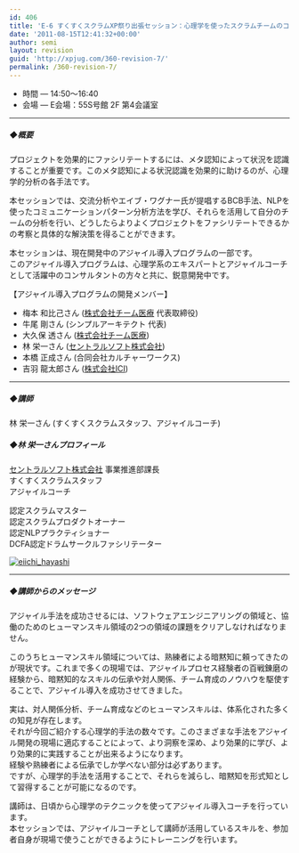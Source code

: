 ```yaml
---
id: 406
title: 'E-6 すくすくスクラムXP祭り出張セッション：心理学を使ったスクラムチームのコミュニケーションパターン分析ワークショップ【ワークショップ】'
date: '2011-08-15T12:41:32+00:00'
author: semi
layout: revision
guid: 'http://xpjug.com/360-revision-7/'
permalink: /360-revision-7/
---
```


- 時間 — 14:50～16:40
- 会場 — E会場：55S号館 2F 第4会議室

---

##### ◆概要

プロジェクトを効果的にファシリテートするには、メタ認知によって状況を認識することが重要です。このメタ認知による状況認識を効果的に助けるのが、心理学的分析の各手法です。

本セッションでは、交流分析やエイブ・ワグナー氏が提唱するBCB手法、NLPを使ったコミュニケーションパターン分析方法を学び、それらを活用して自分のチームの分析を行い、どうしたらよりよくプロジェクトをファシリテートできるかの考察と具体的な解決策を得ることができます。

本セッションは、現在開発中のアジャイル導入プログラムの一部です。  
このアジャイル導入プログラムは、心理学系のエキスパートとアジャイルコーチとして活躍中のコンサルタントの方々と共に、鋭意開発中です。

【アジャイル導入プログラムの開発メンバー】

- 梅本 和比己さん ([株式会社チーム医療](http://www.iryo.co.jp/) 代表取締役)
- 牛尾 剛さん (シンプルアーキテクト 代表)
- 大久保 透さん ([株式会社チーム医療](http://www.iryo.co.jp/))
- 林 栄一さん ([セントラルソフト株式会社](http://www.central-soft.co.jp/))
- 本橋 正成さん (合同会社カルチャーワークス)
- 吉羽 龍太郎さん ([株式会社ICI](http://i-c-i.jp/))

---

##### ◆講師

林 栄一さん (すくすくスクラムスタッフ、アジャイルコーチ)

##### ◆林 栄一さんプロフィール

[セントラルソフト株式会社](http://www.central-soft.co.jp/) 事業推進部課長  
すくすくスクラムスタッフ  
アジャイルコーチ

認定スクラムマスター  
認定スクラムプロダクトオーナー  
認定NLPプラクティショナー  
DCFA認定ドラムサークルファシリテーター

[![](http://xpjug.com/wp-content/uploads/2011/08/eiichi_hayashi-150x150.jpg "eiichi_hayashi")](http://xpjug.com/wp-content/uploads/2011/08/eiichi_hayashi.jpg)

---

##### ◆講師からのメッセージ

アジャイル手法を成功させるには、ソフトウェアエンジニアリングの領域と、協働のためのヒューマンスキル領域の2つの領域の課題をクリアしなければなりません。

このうちヒューマンスキル領域については、熟練者による暗黙知に頼ってきたのが現状です。これまで多くの現場では、アジャイルプロセス経験者の百戦錬磨の経験から、暗黙知的なスキルの伝承や対人関係、チーム育成のノウハウを駆使することで、アジャイル導入を成功させてきました。

実は、対人関係分析、チーム育成などのヒューマンスキルは、体系化された多くの知見が存在します。  
それが今回ご紹介する心理学的手法の数々です。このさまざまな手法をアジャイル開発の現場に適応することによって、より洞察を深め、より効果的に学び、より効果的に実践することが出来るようになります。  
経験や熟練者による伝承でしか学べない部分は必ずあります。  
ですが、心理学的手法を活用することで、それらを減らし、暗黙知を形式知として習得することが可能になるのです。

講師は、日頃から心理学のテクニックを使ってアジャイル導入コーチを行っています。  
本セッションでは、アジャイルコーチとして講師が活用しているスキルを、参加者自身が現場で使うことができるようにトレーニングを行います。